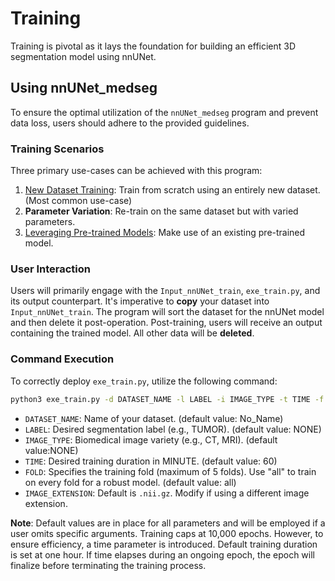 # Training

Training is pivotal as it lays the foundation for building an efficient 3D segmentation model using nnUNet.

## Using nnUNet_medseg

To ensure the optimal utilization of the `nnUNet_medseg` program and prevent data loss, users should adhere to the provided guidelines.

### Training Scenarios

Three primary use-cases can be achieved with this program:

1. [New Dataset Training](train_new_dataset.md): Train from scratch using an entirely new dataset. (Most common use-case)
2. **Parameter Variation**: Re-train on the same dataset but with varied parameters.
3. [Leveraging Pre-trained Models](pretrained.md): Make use of an existing pre-trained model.

### User Interaction

Users will primarily engage with the `Input_nnUNet_train`, `exe_train.py`, and its output counterpart. It's imperative to **copy** your dataset into `Input_nnUNet_train`. The program will sort the dataset for the nnUNet model and then delete it post-operation. Post-training, users will receive an output containing the trained model. All other data will be **deleted**.

### Command Execution

To correctly deploy `exe_train.py`, utilize the following command:

```bash
python3 exe_train.py -d DATASET_NAME -l LABEL -i IMAGE_TYPE -t TIME -f FOLD -e IMAGE_EXTENSION
```



- `DATASET_NAME`: Name of your dataset. (default value: No_Name)
- `LABEL`: Desired segmentation label (e.g., TUMOR). (default value: NONE)
- `IMAGE_TYPE`: Biomedical image variety (e.g., CT, MRI). (default value:NONE)
- `TIME`: Desired training duration in MINUTE. (default value: 60)
- `FOLD`: Specifies the training fold (maximum of 5 folds). Use "all" to train on every fold for a robust model. (default value: all)
- `IMAGE_EXTENSION`: Default is `.nii.gz`. Modify if using a different image extension. 

**Note**: Default values are in place for all parameters and will be employed if a user omits specific arguments. Training caps at 10,000 epochs. However, to ensure efficiency, a time parameter is introduced. Default training duration is set at one hour. If time elapses during an ongoing epoch, the epoch will finalize before terminating the training process.
